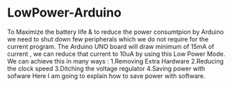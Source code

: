# LowPower-Arduino
To Maximize the battery life & to reduce the power consumtpion by Arduino we need to shut down few peripherals which we do not require for the current program.
The Arduino UNO board will draw minimum of 15mA of current , we can reduce that current to 10uA by using this Low Power Mode.
We can achieve this in many ways :
1.Removing Extra Hardware
2.Reducing the clock speed
3.Ditching the voltage regulator
4.Saving power with sofware
Here I am going to explain how to save power with software.

